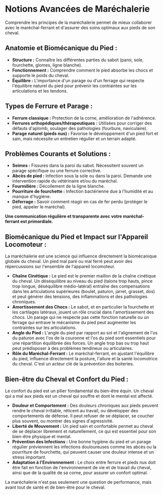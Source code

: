 # Notions Avancées de Maréchalerie

Comprendre les principes de la maréchalerie permet de mieux collaborer avec le maréchal-ferrant et d'assurer des soins optimaux aux pieds de son cheval.

## Anatomie et Biomécanique du Pied :
*   **Structure :** Connaître les différentes parties du sabot (paroi, sole, fourchette, glomes, ligne blanche).
*   **Fonctionnement :** Comprendre comment le pied absorbe les chocs et supporte le poids du cheval.
*   **Équilibre :** L'importance d'un parage ou d'un ferrage qui respecte l'équilibre naturel du pied pour prévenir les contraintes sur les articulations et les tendons.

## Types de Ferrure et Parage :
*   **Ferrure classique :** Protection de la corne, amélioration de l'adhérence.
*   **Ferrures orthopédiques/thérapeutiques :** Utilisées pour corriger des défauts d'aplomb, soulager des pathologies (fourbure, naviculaire).
*   **Parage naturel (pieds nus) :** Favorise le développement d'un pied fort et sain, mais nécessite un entretien régulier et un terrain adapté.

## Problèmes Courants et Solutions :
*   **Seimes :** Fissures dans la paroi du sabot. Nécessitent souvent un parage spécifique ou une ferrure corrective.
*   **Abcès de pied :** Infection sous la sole ou dans la paroi. Demande une intervention rapide du vétérinaire et/ou du maréchal.
*   **Fourmilière :** Décollement de la ligne blanche.
*   **Pourriture de fourchette :** Infection bactérienne due à l'humidité et au manque d'hygiène.
*   **Déferrage :** Savoir comment réagir en cas de fer perdu (protéger le pied, appeler le maréchal).

**Une communication régulière et transparente avec votre maréchal-ferrant est primordiale.**

## Biomécanique du Pied et Impact sur l'Appareil Locomoteur :

La maréchalerie est une science qui influence directement la biomécanique globale du cheval. Un pied mal paré ou mal ferré peut avoir des répercussions sur l'ensemble de l'appareil locomoteur.

*   **Chaîne Cinétique :** Le pied est le premier maillon de la chaîne cinétique du cheval. Un déséquilibre au niveau du pied (talons trop hauts, pince trop longue, déséquilibre médio-latéral) entraîne des compensations dans les articulations supérieures (boulet, paturon, jarret, grasset, dos) et peut générer des tensions, des inflammations et des pathologies chroniques.
*   **Amortissement des Chocs :** Le sabot, et en particulier la fourchette et les cartilages latéraux, jouent un rôle crucial dans l'amortissement des chocs. Un parage qui ne respecte pas cette fonction naturelle ou un ferrage qui entrave le mécanisme du pied peut augmenter les contraintes sur les articulations.
*   **Angle du Pied :** L'angle du pied par rapport au sol et l'alignement de l'os du paturon avec l'os de la couronne et l'os du pied sont essentiels pour une répartition équilibrée des forces. Un angle trop bas ou trop haut peut prédisposer à des problèmes tendineux ou articulaires.
*   **Rôle du Maréchal-Ferrant :** Le maréchal-ferrant, en ajustant l'équilibre du pied, influence directement la posture, l'allure et la santé locomotrice du cheval. C'est un acteur clé de la prévention des boiteries.

## Bien-être du Cheval et Confort du Pied :

Le confort du pied est un pilier fondamental du bien-être équin. Un cheval qui a mal aux pieds est un cheval qui souffre et dont le mental est affecté.

*   **Douleur et Comportement :** Des douleurs chroniques aux pieds peuvent rendre le cheval irritable, réticent au travail, ou développer des comportements de défense. Il peut refuser de se déplacer, se coucher plus souvent, ou montrer des signes d'agressivité.
*   **Liberté de Mouvement :** Un pied sain et confortable permet au cheval de se déplacer librement et naturellement, ce qui est essentiel pour son bien-être physique et mental.
*   **Prévention des Infections :** Une bonne hygiène du pied et un parage régulier préviennent les infections douloureuses comme les abcès ou la pourriture de fourchette, qui peuvent causer une douleur intense et un stress important.
*   **Adaptation à l'Environnement :** Le choix entre ferrure et pieds nus doit être fait en fonction de l'environnement de vie et de travail du cheval, ainsi que de la qualité de sa corne, pour assurer un confort optimal.

La maréchalerie n'est pas seulement une question de performance, mais avant tout de santé et de bien-être pour le cheval.
